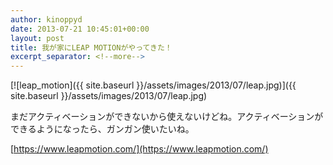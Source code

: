 ```yaml
---
author: kinoppyd
date: 2013-07-21 10:45:01+00:00
layout: post
title: 我が家にLEAP MOTIONがやってきた！
excerpt_separator: <!--more-->
---
```


[![leap_motion]({{ site.baseurl }}/assets/images/2013/07/leap.jpg)]({{ site.baseurl }}/assets/images/2013/07/leap.jpg)



まだアクティベーションができないから使えないけどね。アクティベーションができるようになったら、ガンガン使いたいね。

[https://www.leapmotion.com/](https://www.leapmotion.com/)
